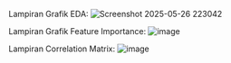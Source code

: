 Lampiran Grafik EDA:
![Screenshot 2025-05-26 223042](https://github.com/user-attachments/assets/13f6f57b-e23b-4ca4-9342-feccb2b68fec)

Lampiran Grafik Feature Importance:
![image](https://github.com/user-attachments/assets/8cb02cfd-f076-4558-8e77-7eafa7830107)

Lampiran Correlation Matrix:
![image](https://github.com/user-attachments/assets/f2bc62dd-e116-42c6-8245-8ab284a64263)
